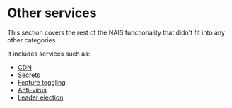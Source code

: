 # Other services

This section covers the rest of the NAIS functionality that didn't fit into any other categories.

It includes services such as:

- [CDN](cdn/README.md)
- [Secrets](secrets/README.md)
- [Feature toggling](./feature-toggling.md)
- [Anti-virus](antivirus.md)
- [Leader election](leader-election/README.md)
